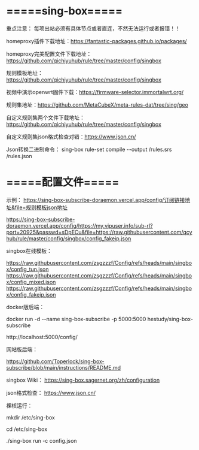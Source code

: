 # =====sing-box=====

重点注意：
每项出站必须有具体节点或者直连，不然无法运行或者报错！！

homeproxy插件下载地址：https://fantastic-packages.github.io/packages/

homeproxy完美配置文件下载地址：https://github.com/qichiyuhub/rule/tree/master/config/singbox

规则模板地址：https://github.com/qichiyuhub/rule/tree/master/config/singbox

视频中演示openwrt固件下载：https://firmware-selector.immortalwrt.org/

规则集地址：https://github.com/MetaCubeX/meta-rules-dat/tree/sing/geo

自定义规则集两个文件下载地址：https://github.com/qichiyuhub/rule/tree/master/config/singbox

自定义规则集json格式检查对错：https://www.json.cn/

Json转换二进制命令：
sing-box rule-set compile --output /rules.srs /rules.json

# =====配置文件=====
示例：
https://sing-box-subscribe-doraemon.vercel.app/config/订阅链接地址&file=规则模板json地址

https://sing-box-subscribe-doraemon.vercel.app/config/https://my.vipuser.info/sub-rl?port=20925&passwd=sDpECu&file=https://raw.githubusercontent.com/qcyhub/rule/master/config/singbox/config_fakeip.json

singbox在线模板：

https://raw.githubusercontent.com/zsgzzzf/Config/refs/heads/main/singbox/config_tun.json
https://raw.githubusercontent.com/zsgzzzf/Config/refs/heads/main/singbox/config_mixed.json
https://raw.githubusercontent.com/zsgzzzf/Config/refs/heads/main/singbox/config_fakeip.json

docker版后端：

docker run -d --name sing-box-subscribe -p 5000:5000 hestudy/sing-box-subscribe

http://localhost:5000/config/

网站版后端：

https://github.com/Toperlock/sing-box-subscribe/blob/main/instructions/README.md

singbox Wiki：
https://sing-box.sagernet.org/zh/configuration

json格式检查：
https://www.json.cn/

裸核运行：

mkdir /etc/sing-box

cd /etc/sing-box

./sing-box run -c config.json
